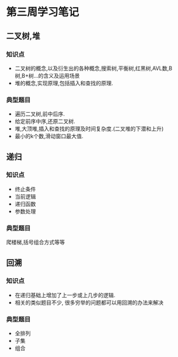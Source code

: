 # 第三周学习笔记
## 二叉树,堆
### 知识点
- 二叉树的概念,以及衍生出的各种概念,搜索树,平衡树,红黑树,AVL数,B树,B+树...的含义及运用场景
- 堆的概念,实现原理,包括插入和查找的原理.
### 典型题目
- 遍历二叉树,前中后序.
- 给定前序中序,还原二叉树.
- 堆,大顶堆,插入和查找的原理及时间复杂度.(二叉堆的下潜和上升)
- 最小的k个数,滑动窗口最大值.

## 递归
### 知识点
- 终止条件
- 当前逻辑
- 递归函数
- 参数处理
### 典型题目
爬楼梯,括号组合方式等等

## 回溯
### 知识点
- 在递归基础上增加了上一步或上几步的逻辑.
- 相关的类似题目不少, 很多穷举的问题都可以用回溯的办法来解决

### 典型题目
- 全排列
- 子集
- 组合



